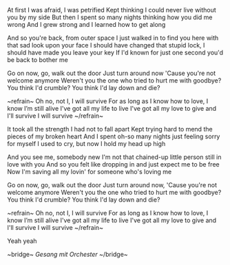 At first I was afraid, I was petrified
Kept thinking I could never live without you by my side
But then I spent so many nights thinking how you did me wrong
And I grew strong and I learned how to get along

And so you're back, from outer space
I just walked in to find you here with that sad look upon your face
I should have changed that stupid lock, I should have made you leave your key
If I'd known for just one second you'd be back to bother me

Go on now, go, walk out the door
Just turn around now
'Cause you're not welcome anymore
Weren't you the one who tried to hurt me with goodbye?
You think I'd crumble? You think I'd lay down and die?

~refrain~
Oh no, not I, I will survive
For as long as I know how to love, I know I’m still alive
I've got all my life to live
I've got all my love to give and I'll survive
I will survive
~/refrain~

It took all the strength I had not to fall apart
Kept trying hard to mend the pieces of my broken heart
And I spent oh-so many nights just feeling sorry for myself
I used to cry, but now I hold my head up high

And you see me, somebody new
I'm not that chained-up little person still in love with you
And so you felt like dropping in and just expect me to be free
Now I'm saving all my lovin' for someone who's loving me

Go on now, go, walk out the door
Just turn around now, 'Cause you're not welcome anymore
Weren't you the one who tried to hurt me with goodbye?
You think I'd crumble? You think I'd lay down and die?

~refrain~
Oh no, not I, I will survive
For as long as I know how to love, I know I’m still alive
I've got all my life to live
I've got all my love to give and I'll survive
I will survive
~/refrain~

Yeah yeah

~bridge~
_Gesang mit Orchester_
~/bridge~